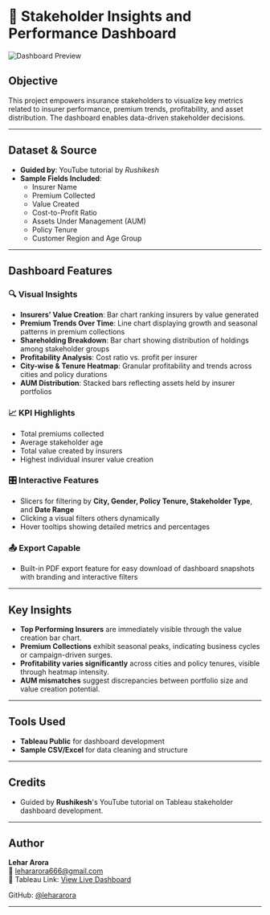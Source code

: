 # 🎯 Stakeholder Insights and Performance Dashboard

![Dashboard Preview](stakeholder.png)

## Objective
This project empowers insurance stakeholders to visualize key metrics related to insurer performance, premium trends, profitability, and asset distribution. The dashboard enables data-driven stakeholder decisions.

---

## Dataset & Source
- **Guided by**: YouTube tutorial by *Rushikesh*  
- **Sample Fields Included**:
  - Insurer Name
  - Premium Collected
  - Value Created
  - Cost-to-Profit Ratio
  - Assets Under Management (AUM)
  - Policy Tenure
  - Customer Region and Age Group

---

## Dashboard Features

### 🔍 Visual Insights
- **Insurers’ Value Creation**: Bar chart ranking insurers by value generated  
- **Premium Trends Over Time**: Line chart displaying growth and seasonal patterns in premium collections  
- **Shareholding Breakdown**: Bar chart showing distribution of holdings among stakeholder groups  
- **Profitability Analysis**: Cost ratio vs. profit per insurer  
- **City-wise & Tenure Heatmap**: Granular profitability and trends across cities and policy durations  
- **AUM Distribution**: Stacked bars reflecting assets held by insurer portfolios

### 📈 KPI Highlights
- Total premiums collected  
- Average stakeholder age  
- Total value created by insurers  
- Highest individual insurer value creation

### 🎛 Interactive Features
- Slicers for filtering by **City, Gender, Policy Tenure, Stakeholder Type**, and **Date Range**  
- Clicking a visual filters others dynamically  
- Hover tooltips showing detailed metrics and percentages

### 📤 Export Capable
- Built-in PDF export feature for easy download of dashboard snapshots with branding and interactive filters  

---

## Key Insights

- **Top Performing Insurers** are immediately visible through the value creation bar chart.  
- **Premium Collections** exhibit seasonal peaks, indicating business cycles or campaign-driven surges.  
- **Profitability varies significantly** across cities and policy tenures, visible through heatmap intensity.  
- **AUM mismatches** suggest discrepancies between portfolio size and value creation potential.

---

## Tools Used
- **Tableau Public** for dashboard development  
- **Sample CSV/Excel** for data cleaning and structure  

---

## Credits
- Guided by **Rushikesh**'s YouTube tutorial on Tableau stakeholder dashboard development.

---

## Author
**Lehar Arora**  
📧 [lehararora666@gmail.com](mailto:lehararora666@gmail.com)  
🔗 Tableau Link: [View Live Dashboard](https://public.tableau.com/views/StakeholderInsightsandPerformanceDashboard_17532044068140/StakeholderInsightsandPefrormanceDashboard)

GitHub: [@lehararora](https://github.com/lehararora)

---
